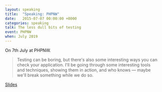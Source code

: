 ```yaml
---
layout: speaking
title:  "Speaking: PHPNW"
date:   2015-07-07 00:00:00 +0000
categories: speaking
talk: The less dull bits of testing
event: PHPNW
when: July 2019
---
```


On 7th July at PHPNW.

> Testing can be boring, but there's also some interesting ways you can check your application. I'll be going through
some interesting tools and techniques, showing them in action, and who knows — maybe we'll break something while we do so.

[Slides](https://speakerdeck.com/thatdamnqa/the-less-dull-bits-of-testing)